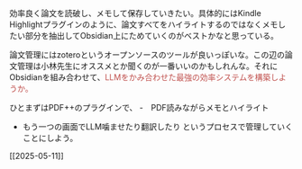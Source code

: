 効率良く論文を読破し、メモして保存していきたい。具体的にはKindle Highlightプラグインのように、論文すべてをハイライトするのではなくメモしたい部分を抽出してObsidian上にためていくのがベストかなと思っている。

論文管理にはzoteroというオープンソースのツールが良いっぽいな。この辺の論文管理は小林先生にオススメとか聞くのが一番いいのかもしれんな。それにObsidianを組み合わせて、<font color="#c0504d">LLMをかみ合わせた最強の効率システムを構築しようか。</font>

ひとまずはPDF++のプラグインで、
-　PDF読みながらメモとハイライト
- もう一つの画面でLLM噛ませたり翻訳したり
というプロセスで管理していくことにしよう。

[[2025-05-11]]